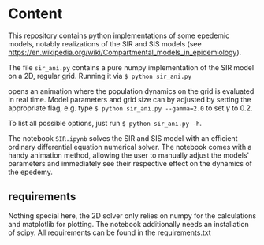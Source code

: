 # Content

This repository contains python implementations of some epedemic models, notably realizations of the SIR and SIS models (see https://en.wikipedia.org/wiki/Compartmental_models_in_epidemiology).

The file ```sir_ani.py``` contains a pure numpy implementation of the SIR model on a 2D, regular grid. Running it via
  ```$ python sir_ani.py```
  
opens an animation where the population dynamics on the grid is evaluated in real time. 
Model parameters and grid size can by adjusted by setting the appropriate flag, e.g. type ```$ python sir_ani.py --gamma=2.0``` to set $\gamma$ to 0.2.

To list all possible options, just run ```$ python sir_ani.py -h```.

The notebook ```SIR.ipynb``` solves the SIR and SIS model with an efficient ordinary differential equation numerical solver. The notebook comes with a handy animation method, allowing the user to manually adjust the models' parameters and immediately see their respective effect on the dynamics of the epedemy.

## requirements

Nothing special here, the 2D solver only relies on numpy for the calculations and matplotlib for plotting. The notebook additionally needs an installation of scipy. All requirements can be found in the requirements.txt
